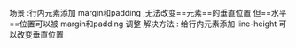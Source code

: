 场景 :行内元素添加 margin和padding ,无法改变==元素==的垂直位置
但==水平==位置可以被 margin和padding 调整
解决方法 : 给行内元素添加 line-height 可以改变垂直位置